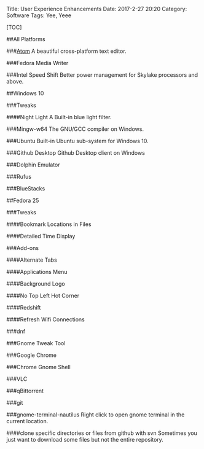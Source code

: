 Title: User Experience Enhancements
Date: 2017-2-27 20:20
Category: Software
Tags: Yee, Yeee

[TOC]

##All Platforms

###[Atom](https://superdanby.github.io/Blog/atom-text-editor.html)
A beautiful cross-platform text editor.

###Fedora Media Writer

###Intel Speed Shift
Better power management for Skylake processors and above.

##Windows 10

###Tweaks

####Night Light
A Built-in blue light filter.

###Mingw-w64
The GNU/GCC compiler on Windows.

###Ubuntu
Built-in Ubuntu sub-system for Windows 10.

###Github Desktop
Github Desktop client on Windows

###Dolphin Emulator

###Rufus

###BlueStacks

##Fedora 25

###Tweaks

####Bookmark Locations in Files

####Detailed Time Display

###Add-ons

####Alternate Tabs

####Applications Menu

####Background Logo

####No Top Left Hot Corner

####Redshift

####Refresh Wifi Connections

###dnf

###Gnome Tweak Tool

###Google Chrome

###Chrome Gnome Shell

###VLC

###qBittorrent

###git

###gnome-terminal-nautilus
Right click to open gnome terminal in the current location.

####clone specific directories or files from github with svn
Sometimes you just want to download some files but not the entire repository.
